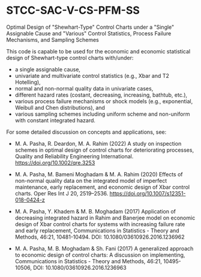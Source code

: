 # STCC-SAC-V-CS-PFM-SS
Optimal Design of "Shewhart-Type" Control Charts under a "Single" Assignable Cause and "Various" Control Statistics, Process Failure Mechanisms, and Sampling Schemes

This code is capable to be used for the economic and economic statistical design of Shewhart-type control charts with/under:
- a single assignable cause,
- univariate and multivariate control statistics (e.g., Xbar and T2 Hotelling),
- normal and non-normal quality data in univariate cases,
- different hazard rates (costant, decreasing, increasing, bathtub, etc.),
- various process failure mechanisms or shock models (e.g., exponential, Weibull and Chen distributions), and
- various sampling schemes including uniform scheme and non-uniform with constant integrated hazard.

For some detailed discussion on concepts and applications, see:

- M. A. Pasha, R. Deardon, M. A. Rahim (2022) A study on inspection schemes in optimal design of control charts
for deteriorating processes, Quality and Reliability Engineering International. https://doi.org/10.1002/qre.3253

- M. A. Pasha, M. Bameni Moghadam & M. A. Rahim (2020) Effects of non-normal quality data on the integrated model of
imperfect maintenance, early replacement, and economic design of Xbar control charts. Oper Res Int J 20,
2519–2536. https://doi.org/10.1007/s12351-018-0424-z

- M. A. Pasha, Y. Khadem & M. B. Moghadam (2017) Application of decreasing
integrated hazard in Rahim and Banerjee model on economic design of Xbar control charts for systems
with increasing failure rate and early replacement, Communications in Statistics - Theory and
Methods, 46:21, 10481-10494. DOI: 10.1080/03610926.2016.1236962

- M. A. Pasha, M. B. Moghadam & Sh. Fani (2017) A generalized approach to
economic design of control charts: A discussion on implementing, Communications in Statistics -
Theory and Methods, 46:21, 10495-10506, DOI: 10.1080/03610926.2016.1236963
